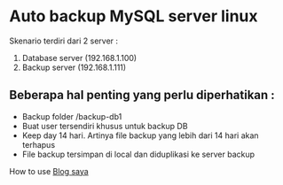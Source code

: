 # Auto backup MySQL server linux
Skenario terdiri dari 2 server : 
1. Database server (192.168.1.100)
2. Backup server (192.168.1.111)

## Beberapa hal penting yang perlu diperhatikan :
* Backup folder /backup-db1
* Buat user tersendiri khusus untuk backup DB
* Keep day 14 hari. Artinya file backup yang lebih dari 14 hari akan terhapus
* File backup tersimpan di local dan diduplikasi ke server backup

How to use [Blog saya](https://hasbullahmarwan.com/linux-server/script-auto-backup-mysql-linux)
